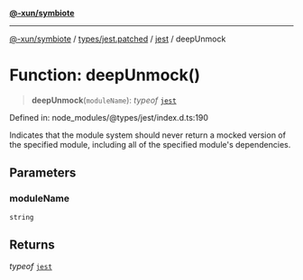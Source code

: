 [**@-xun/symbiote**](../../../../../README.md)

***

[@-xun/symbiote](../../../../../README.md) / [types/jest.patched](../../../README.md) / [jest](../README.md) / deepUnmock

# Function: deepUnmock()

> **deepUnmock**(`moduleName`): *typeof* [`jest`](../README.md)

Defined in: node\_modules/@types/jest/index.d.ts:190

Indicates that the module system should never return a mocked version
of the specified module, including all of the specified module's dependencies.

## Parameters

### moduleName

`string`

## Returns

*typeof* [`jest`](../README.md)
